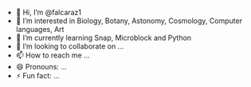 - 👋 Hi, I’m @falcaraz1
- 👀 I’m interested in Biology, Botany, Astonomy, Cosmology, Computer languages, Art
- 🌱 I’m currently learning Snap, Microblock and Python
- 💞️ I’m looking to collaborate on ...
- 📫 How to reach me ...
- 😄 Pronouns: ...
- ⚡ Fun fact: ...

<!---
falcaraz1/falcaraz1 is a ✨ special ✨ repository because its `README.md` (this file) appears on your GitHub profile.
You can click the Preview link to take a look at your changes.
--->
